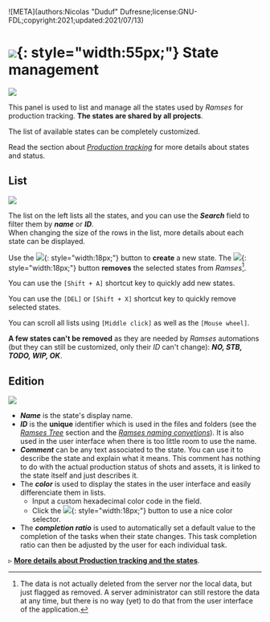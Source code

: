 ![META](authors:Nicolas "Duduf" Dufresne;license:GNU-FDL;copyright:2021;updated:2021/07/13)

# ![](/img/icons/check_sl.svg){: style="width:55px;"} State management

![](/img/client/states.png)

This panel is used to list and manage all the states used by *Ramses* for production tracking. **The states are shared by all projects**.

The list of available states can be completely customized.

Read the section about [*Production tracking*](../../pipeline/production.md) for more details about states and status.

## List

![](/img/client/statelist.png)

The list on the left lists all the states, and you can use the ***Search*** field to filter them by ***name*** or ***ID***.  
When changing the size of the rows in the list, more details about each state can be displayed.

Use the ![](/img/icons/add_sl.svg){: style="width:18px;"} button to **create** a new state. The ![](/img/icons/remove_sl.svg){: style="width:18px;"} button **removes** the selected states from *Ramses*[^1].

You can use the `[Shift + A]` shortcut key to quickly add new states.

You can use the `[DEL]` or `[Shift + X]` shortcut key to quickly remove selected states.

You can scroll all lists using `[Middle click]` as well as the `[Mouse wheel]`.

**A few states can't be removed** as they are needed by *Ramses* automations (but they can still be customized, only their *ID* can't change): ***NO, STB, TODO, WIP, OK***.

## Edition

![](/img/client/stateedition.png)

- ***Name*** is the state's display name.
- ***ID*** is the **unique** identifier which is used in the files and folders (see the [*Ramses Tree*](../files/index.md) section and the [*Ramses naming convetions*](../files/naming.md)). It is also used in the user interface when there is too little room to use the name.
- ***Comment*** can be any text associated to the state. You can use it to describe the state and explain what it means. This comment has nothing to do with the actual production status of shots and assets, it is linked to the state itself and just describes it.
- The ***color*** is used to display the states in the user interface and easily differenciate them in lists.
    - Input a custom hexadecimal color code in the field.
    - Click the ![](/img/icons/color2.svg){: style="width:18px;"} button to use a nice color selector.
- The ***completion ratio*** is used to automatically set a default value to the completion of the tasks when their state changes. This task completion ratio can then be adjusted by the user for each individual task.

▹ **[More details about Production tracking and the states](../../pipeline/production.md#states)**.

[^1]:
    The data is not actually deleted from the server nor the local data, but just flagged as removed. A server administrator can still restore the data at any time, but there is no way (yet) to do that from the user interface of the application.
